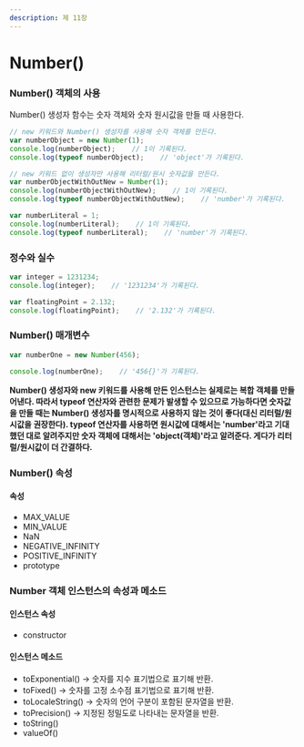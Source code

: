 ```yaml
---
description: 제 11장
---
```


# Number()

### Number() 객체의 사용

&#x20;Number() 생성자 함수는 숫자 객체와 숫자 원시값을 만들 때 사용한다.

```javascript
// new 키워드와 Number() 생성자를 사용해 숫자 객체를 만든다.
var numberObject = new Number(1);
console.log(numberObject);    // 1이 기록된다.
console.log(typeof numberObject);    // 'object'가 기록된다.

// new 키워드 없이 생성자만 사용해 리터럴/원시 숫자값을 만든다.
var numberObjectWithOutNew = Number(1);
console.log(numberObjectWithOutNew);    // 1이 기록된다.
console.log(typeof numberObjectWithOutNew);    // 'number'가 기록된다.

var numberLiteral = 1;
console.log(numberLiteral);    // 1이 기록된다.
console.log(typeof numberLiteral);    // 'number'가 기록된다.
```

### 정수와 실수

```javascript
var integer = 1231234;
console.log(integer);    // '1231234'가 기록된다.

var floatingPoint = 2.132;
console.log(floatingPoint);    // '2.132'가 기록된다.
```

### Number() 매개변수

```javascript
var numberOne = new Number(456);

console.log(numberOne);    // '456{}'가 기록된다.
```

**Number() 생성자와 new 키워드를 사용해 만든 인스턴스는 실제로는 복합 객체를 만들어낸다. 따라서 typeof  연산자와 관련한 문제가 발생할 수 있으므로 가능하다면 숫자값을 만들 때는 Number()  생성자를 명시적으로 사용하지 않는 것이 좋다(대신 리터럴/원시값을 권장한다). typeof 연산자를 사용하면 원시값에 대해서는 'number'라고 기대했던 대로 알려주지만 숫자 객체에 대해서는 'object(객체)'라고 알려준다. 게다가 리터럴/원시값이 더 간결하다.**

### Number() 속성

#### 속성

* MAX\_VALUE
* MIN\_VALUE
* NaN
* NEGATIVE\_INFINITY
* POSITIVE\_INFINITY
* prototype

### Number 객체 인스턴스의 속성과 메소드

#### 인스턴스 속성

* constructor

#### 인스턴스 메소드

* toExponential() -> 숫자를 지수 표기법으로 표기해 반환.
* toFixed() -> 숫자를 고정 소수점 표기법으로 표기해 반환.
* toLocaleString() -> 숫자의 언어 구분이 포함된 문자열을 반환.
* toPrecision() -> 지정된 정밀도로 나타내는 문자열을 반환.
* toString()
* valueOf()
